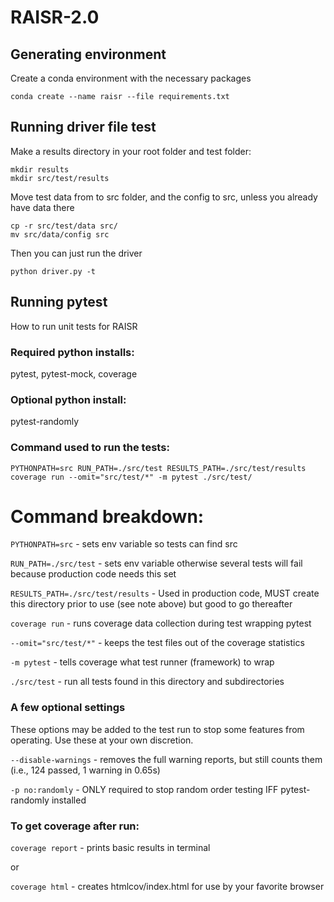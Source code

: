 # RAISR-2.0

## Generating environment

Create a conda environment with the necessary packages

    conda create --name raisr --file requirements.txt

## Running driver file test

Make a results directory in your root folder and test folder:

    mkdir results
    mkdir src/test/results

Move test data from to src folder, and the config to src, unless you already have data there

    cp -r src/test/data src/
    mv src/data/config src

Then you can just run the driver

    python driver.py -t

## Running pytest
How to run unit tests for RAISR

### Required python installs:
pytest,
pytest-mock,
coverage

### Optional python install:
pytest-randomly

### Command used to run the tests:
`PYTHONPATH=src RUN_PATH=./src/test RESULTS_PATH=./src/test/results coverage run --omit="src/test/*" -m pytest ./src/test/`

# Command breakdown:

`PYTHONPATH=src` - sets env variable so tests can find src

`RUN_PATH=./src/test` - sets env variable otherwise several tests will fail because production code needs this set

`RESULTS_PATH=./src/test/results` - Used in production code, MUST create this directory prior to use (see note above) but good to go thereafter

`coverage run` - runs coverage data collection during test wrapping pytest

`--omit="src/test/*"` - keeps the test files out of the coverage statistics

`-m pytest` - tells coverage what test runner (framework) to wrap

`./src/test` - run all tests found in this directory and subdirectories

### A few optional settings
These options may be added to the test run to stop some features from operating. Use these at your own discretion.

`--disable-warnings` - removes the full warning reports, but still counts them (i.e., 124 passed, 1 warning in 0.65s)

`-p no:randomly` - ONLY required to stop random order testing IFF pytest-randomly installed

### To get coverage after run:

`coverage report` - prints basic results in terminal

or

`coverage html` - creates htmlcov/index.html for use by your favorite browser
